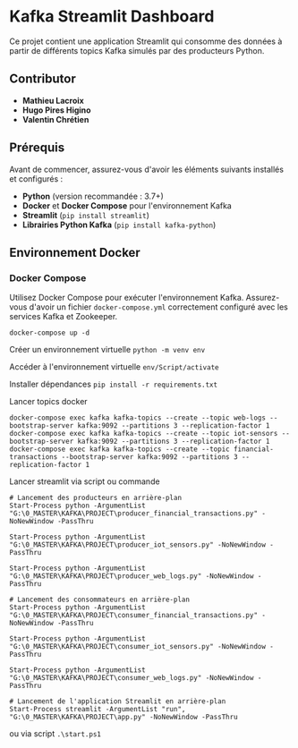 # Kafka Streamlit Dashboard

Ce projet contient une application Streamlit qui consomme des données à partir de différents topics Kafka simulés par des producteurs Python.

## Contributor
- **Mathieu Lacroix**
- **Hugo Pires Higino**
- **Valentin Chrétien**

## Prérequis

Avant de commencer, assurez-vous d'avoir les éléments suivants installés et configurés :

- **Python** (version recommandée : 3.7+)
- **Docker** et **Docker Compose** pour l'environnement Kafka
- **Streamlit** (`pip install streamlit`)
- **Librairies Python Kafka** (`pip install kafka-python`)

## Environnement Docker

### Docker Compose

Utilisez Docker Compose pour exécuter l'environnement Kafka. Assurez-vous d'avoir un fichier `docker-compose.yml` correctement configuré avec les services Kafka et Zookeeper.

 ``` docker-compose up -d ```

Créer un environnement virtuelle 
``` python -m venv env ```

Accéder à l'environnement virtuelle 
``` env/Script/activate ```

Installer dépendances
``` pip install -r requirements.txt ```

Lancer topics docker 
``` 
docker-compose exec kafka kafka-topics --create --topic web-logs --bootstrap-server kafka:9092 --partitions 3 --replication-factor 1
docker-compose exec kafka kafka-topics --create --topic iot-sensors --bootstrap-server kafka:9092 --partitions 3 --replication-factor 1
docker-compose exec kafka kafka-topics --create --topic financial-transactions --bootstrap-server kafka:9092 --partitions 3 --replication-factor 1
 ```

Lancer streamlit via script ou commande 

``` 
# Lancement des producteurs en arrière-plan
Start-Process python -ArgumentList "G:\0_MASTER\KAFKA\PROJECT\producer_financial_transactions.py" -NoNewWindow -PassThru

Start-Process python -ArgumentList "G:\0_MASTER\KAFKA\PROJECT\producer_iot_sensors.py" -NoNewWindow -PassThru

Start-Process python -ArgumentList "G:\0_MASTER\KAFKA\PROJECT\producer_web_logs.py" -NoNewWindow -PassThru

# Lancement des consommateurs en arrière-plan
Start-Process python -ArgumentList "G:\0_MASTER\KAFKA\PROJECT\consumer_financial_transactions.py" -NoNewWindow -PassThru

Start-Process python -ArgumentList "G:\0_MASTER\KAFKA\PROJECT\consumer_iot_sensors.py" -NoNewWindow -PassThru

Start-Process python -ArgumentList "G:\0_MASTER\KAFKA\PROJECT\consumer_web_logs.py" -NoNewWindow -PassThru

# Lancement de l'application Streamlit en arrière-plan
Start-Process streamlit -ArgumentList "run", "G:\0_MASTER\KAFKA\PROJECT\app.py" -NoNewWindow -PassThru

 ```

 ou via script 
``` .\start.ps1 ```